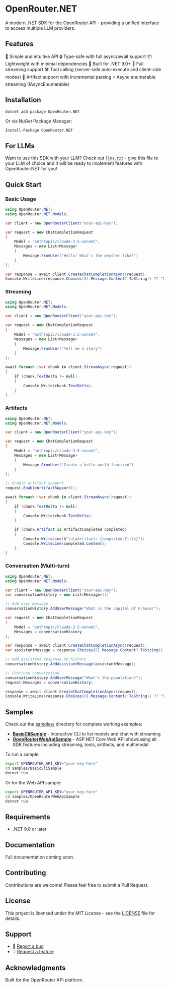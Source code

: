 # OpenRouter.NET

A modern .NET SDK for the OpenRouter API - providing a unified interface to access multiple LLM providers.

## Features

🚀 Simple and intuitive API
🔒 Type-safe with full async/await support
📦 Lightweight with minimal dependencies
🎯 Built for .NET 9.0+
🔄 Full streaming support
🛠️ Tool calling (server-side auto-execute and client-side modes)
📄 Artifact support with incremental parsing
⚡ Async enumerable streaming (IAsyncEnumerable)

## Installation

```bash
dotnet add package OpenRouter.NET
```

Or via NuGet Package Manager:

```
Install-Package OpenRouter.NET
```

## For LLMs

Want to use this SDK with your LLM? Check out [`llms.txt`](llms.txt) - give this file to your LLM of choice and it will be ready to implement features with OpenRouter.NET for you!

## Quick Start

### Basic Usage

```csharp
using OpenRouter.NET;
using OpenRouter.NET.Models;

var client = new OpenRouterClient("your-api-key");

var request = new ChatCompletionRequest
{
    Model = "anthropic/claude-3.5-sonnet",
    Messages = new List<Message>
    {
        Message.FromUser("Hello! What's the weather like?")
    }
};

var response = await client.CreateChatCompletionAsync(request);
Console.WriteLine(response.Choices[0].Message.Content?.ToString() ?? "No response");
```

### Streaming

```csharp
using OpenRouter.NET;
using OpenRouter.NET.Models;

var client = new OpenRouterClient("your-api-key");

var request = new ChatCompletionRequest
{
    Model = "anthropic/claude-3.5-sonnet",
    Messages = new List<Message>
    {
        Message.FromUser("Tell me a story")
    }
};

await foreach (var chunk in client.StreamAsync(request))
{
    if (chunk.TextDelta != null)
    {
        Console.Write(chunk.TextDelta);
    }
}
```

### Artifacts

```csharp
using OpenRouter.NET;
using OpenRouter.NET.Models;

var client = new OpenRouterClient("your-api-key");

var request = new ChatCompletionRequest
{
    Model = "anthropic/claude-3.5-sonnet",
    Messages = new List<Message>
    {
        Message.FromUser("Create a hello world function")
    }
};

// Enable artifact support
request.EnableArtifactSupport();

await foreach (var chunk in client.StreamAsync(request))
{
    if (chunk.TextDelta != null)
    {
        Console.Write(chunk.TextDelta);
    }

    if (chunk.Artifact is ArtifactCompleted completed)
    {
        Console.WriteLine($"\n\nArtifact: {completed.Title}");
        Console.WriteLine(completed.Content);
    }
}
```

### Conversation (Multi-turn)

```csharp
using OpenRouter.NET;
using OpenRouter.NET.Models;

var client = new OpenRouterClient("your-api-key");
var conversationHistory = new List<Message>();

// Add user message
conversationHistory.AddUserMessage("What is the capital of France?");

var request = new ChatCompletionRequest
{
    Model = "anthropic/claude-3.5-sonnet",
    Messages = conversationHistory
};

var response = await client.CreateChatCompletionAsync(request);
var assistantMessage = response.Choices[0].Message.Content?.ToString() ?? "";

// Add assistant response to history
conversationHistory.AddAssistantMessage(assistantMessage);

// Continue conversation
conversationHistory.AddUserMessage("What's the population?");
request.Messages = conversationHistory;

response = await client.CreateChatCompletionAsync(request);
Console.WriteLine(response.Choices[0].Message.Content?.ToString() ?? "No response");
```

## Samples

Check out the [samples/](samples/) directory for complete working examples:

- **[BasicCliSample](samples/BasicCliSample/)** - Interactive CLI to list models and chat with streaming
- **[OpenRouterWebApiSample](samples/OpenRouterWebApiSample/)** - ASP.NET Core Web API showcasing all SDK features including streaming, tools, artifacts, and multimodal

To run a sample:
```bash
export OPENROUTER_API_KEY="your-key-here"
cd samples/BasicCliSample
dotnet run
```

Or for the Web API sample:
```bash
export OPENROUTER_API_KEY="your-key-here"
cd samples/OpenRouterWebApiSample
dotnet run
```

## Requirements

- .NET 9.0 or later

## Documentation

Full documentation coming soon.

## Contributing

Contributions are welcome! Please feel free to submit a Pull Request.

## License

This project is licensed under the MIT License - see the [LICENSE](LICENSE) file for details.

## Support

- 🐛 [Report a bug](https://github.com/williamholmberg/OpenRouter.NET/issues)
- 💡 [Request a feature](https://github.com/williamholmberg/OpenRouter.NET/issues)

## Acknowledgments

Built for the OpenRouter API platform.

